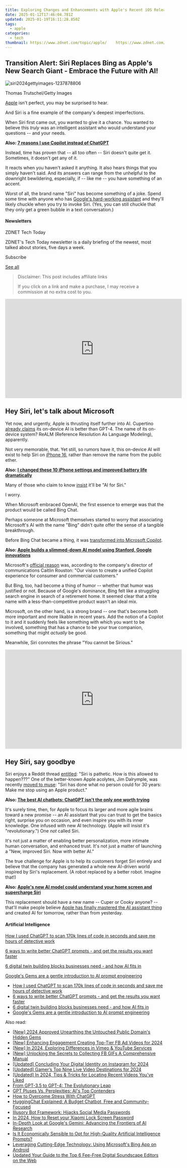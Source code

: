 ```yaml
---
title: Exploring Changes and Enhancements with Apple's Recent iOS Release - An In-Depth Review | ZDNet
date: 2025-01-12T17:46:04.781Z
updated: 2025-01-19T16:11:28.850Z
tags:
  - apple
categories:
  - tech
thumbnail: https://www.zdnet.com/topic/apple/    https://www.zdnet.com/a/img/resize/f861c8c9cf7d3c115949488c2bc99c5b007247be/2024/02/19/51d679f0-34aa-410e-bea3-b3317311edff/vision-pro-yellow-background.jpg?width=170&height=96&fit=crop&auto=webp
---
```


## Transition Alert: Siri Replaces Bing as Apple's New Search Giant - Embrace the Future with AI!

![siri2024gettyimages-1237878806](https://www.zdnet.com/a/img/resize/560f8d8c98b0036f47c2412b0532878fab04fef5/2024/05/03/23dc3b80-dd2c-41be-bce0-85dda2631588/siri2024gettyimages-1237878806.jpg?auto=webp&width=1280)

Thomas Trutschel/Getty Images

[Apple](https://www.zdnet.com/article/apple-keeps-insisting-your-iphone-doesnt-need-a-case-is-anyone-listening/) isn't perfect, you may be surprised to hear.

And Siri is a fine example of the company's deepest imperfections.

When Siri first came out, you wanted to give it a chance. You wanted to believe this _truly_ was an intelligent assistant who would understand your questions -- and your needs.

**Also: [7 reasons I use Copilot instead of ChatGPT](https://www.zdnet.com/article/7-reasons-i-use-copilot-instead-of-chatgpt/)**

Instead, time has proven that -- all too often -- Siri doesn't quite get it. Sometimes, it doesn't get any of it. 

It reacts when you haven't asked it anything. It also hears things that you simply haven't said. And its answers can range from the unhelpful to the downright bewildering, especially, if -- like me -- you have something of an accent.

Worst of all, the brand name "Siri" has become something of a joke. Spend some time with anyone who has [Google's hard-working assistant](https://www.zdnet.com/home-and-office/work-life/unleash-google-assistant-5-handy-tricks-you-need-to-try-today/) and they'll likely chuckle when you try to invoke Siri. (Yes, you can still chuckle that they only get a green bubble in a text conversation.)

#### Newsletters

ZDNET Tech Today

ZDNET's Tech Today newsletter is a daily briefing of the newest, most talked about stories, five days a week.

 Subscribe

[See all](https://www.zdnet.com/newsletters/)

>  Disclaimer: This post includes affiliate links
>
>  If you click on a link and make a purchase, I may receive a commission at no extra cost to you.
>

<!-- affiliate ads begin -->
<iframe width="560" height="315" src="https://www.youtube.com/embed/fJlICvacgJY?si=jNeijBVj7ia4ammA" title="YouTube video player" frameborder="0" allow="accelerometer; autoplay; clipboard-write; encrypted-media; gyroscope; picture-in-picture; web-share" referrerpolicy="strict-origin-when-cross-origin" allowfullscreen></iframe>
<!-- affiliate ads end -->

## Hey Siri, let's talk about Microsoft

Yet now, and urgently, Apple is thrusting itself further into AI. Cupertino [already claims](https://www.zdnet.com/article/apple-claims-its-on-device-ai-system-realm-substantially-outperforms-gpt-4/) its on-device AI is better than GPT-4\. The name of its on-device system? ReALM (Reference Resolution As Language Modeling), apparently.

Not very memorable, that. Yet still, so rumors have it, this on-device AI will exist to help Siri on [iPhone 16](https://www.zdnet.com/article/three-iphone-16-features-that-would-win-me-over-from-android/), rather than remove the name from the public ether.

**Also: [I changed these 10 iPhone settings and improved battery life dramatically](https://www.zdnet.com/article/i-changed-these-10-iphone-settings-and-improved-its-battery-life-dramatically/)**

Many of those who claim to know [insist](https://www.macrumors.com/guide/apple-gpt/) it'll be "AI for Siri." 

I worry.

When Microsoft embraced OpenAI, the first essence to emerge was that the product would be called Bing Chat.

Perhaps someone at Microsoft themselves started to worry that associating Microsoft's AI with the name "Bing" didn't quite offer the sense of a tangible breakthrough.

Before Bing Chat became a thing, it was [transformed into Microsoft Copilot](https://www.zdnet.com/article/what-is-copilot-formerly-bing-chat-heres-everything-you-need-to-know/). 

**Also: [Apple builds a slimmed-down AI model using Stanford, Google innovations](https://www.zdnet.com/article/apple-builds-a-slimmed-down-ai-model-using-stanford-google-innovations/)**

Microsoft's [official reason](https://techcrunch.com/2023/11/15/bing-chat-is-now-copilot/) was, according to the company's director of communications Caitlin Rouston: "Our vision to create a unified Copilot experience for consumer and commercial customers."

But Bing, too, had become a thing of humor -- whether that humor was justified or not. Because of Google's dominance, Bing felt like a struggling search engine in search of a retirement home. It seemed clear that a trite name with a less-than-competitive product wasn't an ideal mix. 

Microsoft, on the other hand, is a strong brand -- one that's become both more important and more likable in recent years. Add the notion of a Copilot to it and it suddenly feels like something with which you want to be involved, something that has a chance to be your true companion, something that might _actually_ be good.

Meanwhile, Siri connotes the phrase "You cannot be Sirious." 

<!-- affiliate ads begin -->
<iframe width="560" height="315" src="https://www.youtube.com/embed/5FWCFI3f_cs?si=Kt2Onr_E4c616tbH" title="YouTube video player" frameborder="0" allow="accelerometer; autoplay; clipboard-write; encrypted-media; gyroscope; picture-in-picture; web-share" referrerpolicy="strict-origin-when-cross-origin" allowfullscreen></iframe>
<!-- affiliate ads end -->

## Hey Siri, say goodbye

Siri enjoys a Reddit thread [entitled](https://www.reddit.com/r/ios/comments/16gijak/siri%5Fis%5Fpathetic%5Fhow%5Fis%5Fthis%5Fallowed%5Fto%5Fhappen/): "Siri is pathetic. How is this allowed to happen???" One of the better-known Apple acolytes, Jim Dalrymple, was recently [moved to muse](https://twitter.com/jdalrymple/status/1770154960610537945): "Siri has done what no person could for 30 years: Make me stop using an Apple product." 

**Also: [The best AI chatbots: ChatGPT isn't the only one worth trying](https://www.zdnet.com/article/best-ai-chatbot/)**

It's surely time, then, for Apple to focus its larger and more agile brains toward a new promise -- an AI assistant that you can trust to get the basics right, surprise you on occasion, and even inspire you with its inner knowledge. One infused with new AI technology. (Apple will insist it's "revolutionary.") One _not_ called Siri.

It's not just a matter of enabling better personalization, more intimate human conversation, and enhanced trust. It's not just a matter of launching a "New, improved Siri. Now with better AI."

The true challenge for Apple is to help its customers forget Siri entirely and believe that the company has generated a whole new AI-driven world inspired by Siri's replacement. (A robot replaced by a better robot. Imagine that!)

**Also: [Apple's new AI model could understand your home screen and supercharge Siri](https://www.zdnet.com/article/apples-new-ai-model-can-understand-your-home-screen-and-supercharge-siri/)**

This replacement should have a new name -- Cuper or Cooky anyone? -- that'll make people believe [Apple has finally mastered the AI assistant thing](https://www.zdnet.com/article/apples-new-ai-model-can-understand-your-home-screen-and-supercharge-siri/) and created AI for tomorrow, rather than from yesterday.

#### Artificial Intelligence

[How I used ChatGPT to scan 170k lines of code in seconds and save me hours of detective work](https://www.zdnet.com/article/how-chatgpt-scanned-170k-lines-of-code-in-seconds-and-saved-me-hours-of-work/ "How I used ChatGPT to scan 170k lines of code in seconds and save me hours of detective work")

[6 ways to write better ChatGPT prompts - and get the results you want faster](https://www.zdnet.com/article/6-ways-to-write-better-chatgpt-prompts-and-get-the-results-you-want-faster/ "6 ways to write better ChatGPT prompts - and get the results you want faster")

[6 digital twin building blocks businesses need - and how AI fits in](https://www.zdnet.com/article/6-digital-twin-building-blocks-businesses-need-and-how-ai-fits-in/ "6 digital twin building blocks businesses need - and how AI fits in")

[Google's Gems are a gentle introduction to AI prompt engineering](https://www.zdnet.com/article/googles-gems-are-a-gentle-introduction-to-ai-prompt-engineering/ "Google's Gems are a gentle introduction to AI prompt engineering")

* [How I used ChatGPT to scan 170k lines of code in seconds and save me hours of detective work](https://www.zdnet.com/article/how-chatgpt-scanned-170k-lines-of-code-in-seconds-and-saved-me-hours-of-work/ "How I used ChatGPT to scan 170k lines of code in seconds and save me hours of detective work")
* [6 ways to write better ChatGPT prompts - and get the results you want faster](https://www.zdnet.com/article/6-ways-to-write-better-chatgpt-prompts-and-get-the-results-you-want-faster/ "6 ways to write better ChatGPT prompts - and get the results you want faster")
* [6 digital twin building blocks businesses need - and how AI fits in](https://www.zdnet.com/article/6-digital-twin-building-blocks-businesses-need-and-how-ai-fits-in/ "6 digital twin building blocks businesses need - and how AI fits in")
* [Google's Gems are a gentle introduction to AI prompt engineering](https://www.zdnet.com/article/googles-gems-are-a-gentle-introduction-to-ai-prompt-engineering/ "Google's Gems are a gentle introduction to AI prompt engineering")

<ins class="adsbygoogle"
     style="display:block"
     data-ad-format="autorelaxed"
     data-ad-client="ca-pub-7571918770474297"
     data-ad-slot="1223367746"></ins>

<ins class="adsbygoogle"
     style="display:block"
     data-ad-client="ca-pub-7571918770474297"
     data-ad-slot="8358498916"
     data-ad-format="auto"
     data-full-width-responsive="true"></ins>

<span class="atpl-alsoreadstyle">Also read:</span>
<div><ul>
<li><a href="https://fox-hovers.techidaily.com/new-2024-approved-unearthing-the-untouched-public-domains-hidden-gems/"><u>[New] 2024 Approved Unearthing the Untouched Public Domain's Hidden Gems</u></a></li>
<li><a href="https://facebook-clips.techidaily.com/new-enhancing-engagement-creating-top-tier-fb-ad-videos-for-2024/"><u>[New] Enhancing Engagement Creating Top-Tier FB Ad Videos for 2024</u></a></li>
<li><a href="https://eaxpv-info.techidaily.com/new-in-2024-exploring-differences-in-vimeo-and-youtube-services/"><u>[New] In 2024, Exploring Differences in Vimeo & YouTube Services</u></a></li>
<li><a href="https://facebook-videos.techidaily.com/new-unlocking-the-secrets-to-collecting-fb-gifs-a-comprehensive-manual/"><u>[New] Unlocking the Secrets to Collecting FB GIFs A Comprehensive Manual</u></a></li>
<li><a href="https://instagram-clips.techidaily.com/updated-concluding-your-digital-identity-on-instagram-for-2024/"><u>[Updated] Concluding Your Digital Identity on Instagram for 2024</u></a></li>
<li><a href="https://fox-glue.techidaily.com/updated-gamers-top-nine-live-video-destinations-for-2024/"><u>[Updated] Gamer’s Top Nine Live Video Destinations for 2024</u></a></li>
<li><a href="https://facebook-clips.techidaily.com/updated-in-2024-tips-and-tricks-for-locating-recent-videos-youve-liked/"><u>[Updated] In 2024, Tips & Tricks for Locating Recent Videos You've Liked</u></a></li>
<li><a href="https://tech-haven.techidaily.com/from-gpt-35-to-gpt-4-the-evolutionary-leap/"><u>From GPT-3.5 to GPT-4: The Evolutionary Leap</u></a></li>
<li><a href="https://tech-haven.techidaily.com/gpt-pluses-vs-perplexities-ais-top-contenders/"><u>GPT Pluses Vs. Perplexities: AI's Top Contenders</u></a></li>
<li><a href="https://tech-haven.techidaily.com/how-to-overcome-stress-with-chatgpt/"><u>How to Overcome Stress With ChatGPT</u></a></li>
<li><a href="https://tech-haven.techidaily.com/huggingchat-explained-a-budget-chatbot-free-and-community-focused/"><u>HuggingChat Explained: A Budget Chatbot, Free and Community-Focused</u></a></li>
<li><a href="https://tech-haven.techidaily.com/illusory-bot-framework-hijacks-social-media-passwords/"><u>Illusory Bot Framework: Hijacks Social Media Passwords</u></a></li>
<li><a href="https://unlock-android.techidaily.com/in-2024-how-to-reset-your-xiaomi-lock-screen-password-by-drfone-android/"><u>In 2024, How to Reset your Xiaomi Lock Screen Password</u></a></li>
<li><a href="https://tech-haven.techidaily.com/in-depth-look-at-googles-gemini-advancing-the-frontiers-of-ai-research/"><u>In-Depth Look at Google's Gemini: Advancing the Frontiers of AI Research</u></a></li>
<li><a href="https://tech-haven.techidaily.com/is-it-economically-sensible-to-opt-for-high-quality-artificial-intelligence-prompts/"><u>Is It Economically Sensible to Opt for High-Quality Artificial Intelligence Prompts?</u></a></li>
<li><a href="https://tech-haven.techidaily.com/leveraging-cutting-edge-technology-using-microsofts-bing-app-on-android/"><u>Leveraging Cutting-Edge Technology: Using Microsoft's Bing App on Android</u></a></li>
<li><a href="https://audio-shaping.techidaily.com/updated-your-guide-to-the-top-6-fee-free-digital-soundscape-editors-on-the-web/"><u>Updated Your Guide to the Top 6 Fee-Free Digital Soundscape Editors on the Web</u></a></li>
</ul></div>

